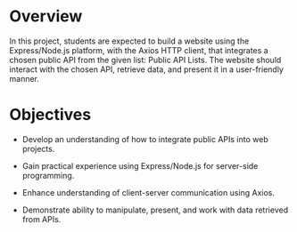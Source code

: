 # Overview
In this project, students are expected to build a website using the Express/Node.js platform, with the Axios HTTP client, that integrates a chosen public API from the given list: Public API Lists. The website should interact with the chosen API, retrieve data, and present it in a user-friendly manner.

# Objectives
* Develop an understanding of how to integrate public APIs into web projects.

* Gain practical experience using Express/Node.js for server-side programming.

* Enhance understanding of client-server communication using Axios.

* Demonstrate ability to manipulate, present, and work with data retrieved from APIs.